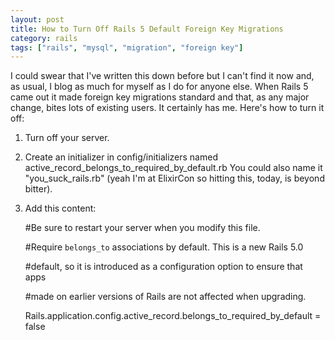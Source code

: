 ```yaml
---
layout: post
title: How to Turn Off Rails 5 Default Foreign Key Migrations
category: rails
tags: ["rails", "mysql", "migration", "foreign key"]
---
```

I could swear that I've written this down before but I can't find it now and, as usual, I blog as much for myself as I do for anyone else.  When Rails 5 came out it made foreign key migrations standard and that, as any major change, bites lots of existing users.  It certainly has me.  Here's how to turn it off:

1.  Turn off your server.
2.  Create an initializer in config/initializers named active_record_belongs_to_required_by_default.rb  You could also name it "you_suck_rails.rb" (yeah I'm at ElixirCon so hitting this, today, is beyond bitter).
3.  Add this content:

    #Be sure to restart your server when you modify this file.

    #Require `belongs_to` associations by default. This is a new Rails 5.0

    #default, so it is introduced as a configuration option to ensure that apps

    #made on earlier versions of Rails are not affected when upgrading.

    Rails.application.config.active_record.belongs_to_required_by_default = false

